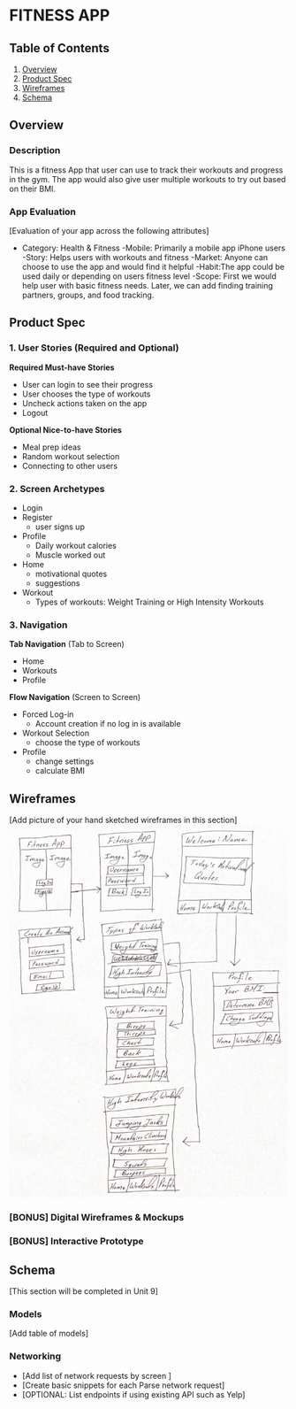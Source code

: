 # FITNESS APP

## Table of Contents
1. [Overview](#Overview)
1. [Product Spec](#Product-Spec)
1. [Wireframes](#Wireframes)
2. [Schema](#Schema)

## Overview
### Description
This is a fitness App that user can use to track their workouts and progress in the gym. The app would also give user multiple workouts to try out based on their BMI.

### App Evaluation
[Evaluation of your app across the following attributes]
- Category: Health & Fitness
-Mobile: Primarily a mobile app iPhone users
-Story: Helps users with workouts and fitness
-Market: Anyone can choose to use the app and would find it helpful
-Habit:The app could be used daily or depending on users fitness level
-Scope: First we would help user with basic fitness needs. Later, we can add finding training partners, groups, and food tracking. 

## Product Spec

### 1. User Stories (Required and Optional)

**Required Must-have Stories**

* User can login to see their progress
* User chooses the type of workouts
* Uncheck actions taken on the app
* Logout

**Optional Nice-to-have Stories**

* Meal prep ideas
* Random workout selection
* Connecting to other users

### 2. Screen Archetypes

* Login
* Register
   * user signs up
* Profile
  * Daily workout calories 
  * Muscle worked out
* Home
   * motivational quotes 
   * suggestions 
* Workout
   * Types of workouts: Weight Training or High Intensity Workouts

### 3. Navigation

**Tab Navigation** (Tab to Screen)

* Home
* Workouts
* Profile

**Flow Navigation** (Screen to Screen)

* Forced Log-in 
    *  Account creation if no log in is available
* Workout Selection 
   * choose the type of workouts
* Profile 
   * change settings
   * calculate BMI


## Wireframes
[Add picture of your hand sketched wireframes in this section]
<img src="wireframe.png" width=600>

### [BONUS] Digital Wireframes & Mockups

### [BONUS] Interactive Prototype

## Schema 
[This section will be completed in Unit 9]
### Models
[Add table of models]
### Networking
- [Add list of network requests by screen ]
- [Create basic snippets for each Parse network request]
- [OPTIONAL: List endpoints if using existing API such as Yelp]
